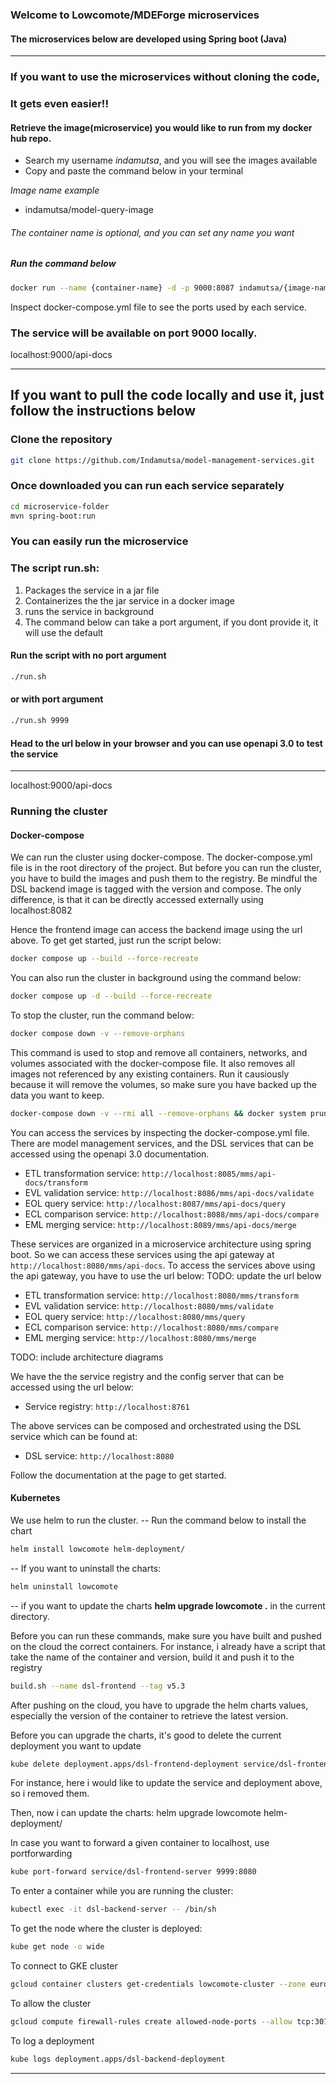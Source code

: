 ### Welcome to Lowcomote/MDEForge microservices

#### The microservices below are developed using Spring boot (Java)

---

### If you want to use the microservices without cloning the code,

### It gets even easier!!

#### Retrieve the image(microservice) you would like to run from my docker hub repo.

- Search my username _indamutsa_, and you will see the images available
- Copy and paste the command below in your terminal

_Image name example_

- indamutsa/model-query-image

###### The container name is optional, and you can set any name you want

##### Run the command below

```sh
docker run --name {container-name} -d -p 9000:8087 indamutsa/{image-name}
```

Inspect docker-compose.yml file to see the ports used by each service.

### The service will be available on port 9000 locally.

localhost:9000/api-docs

---

## If you want to pull the code locally and use it, just follow the instructions below

### Clone the repository

```sh
git clone https://github.com/Indamutsa/model-management-services.git
```

### Once downloaded you can run each service separately

```sh
cd microservice-folder
mvn spring-boot:run
```

### You can easily run the microservice

### The script run.sh:

1. Packages the service in a jar file
2. Containerizes the the jar service in a docker image
3. runs the service in background
4. The command below can take a port argument, if you dont provide it, it will use the default

#### Run the script with no port argument

```sh
./run.sh
```

#### or with port argument

```sh
./run.sh 9999
```

#### Head to the url below in your browser and you can use openapi 3.0 to test the service

---

localhost:9000/api-docs

####

### Running the cluster

#### Docker-compose

We can run the cluster using docker-compose. The docker-compose.yml file is in the root directory of the project.
But before you can run the cluster, you have to build the images and push them to the registry.
Be mindful the DSL backend image is tagged with the version and compose. The only difference, is that it can be directly accessed externally using localhost:8082

Hence the frontend image can access the backend image using the url above.
To get get started, just run the script below:

```sh
docker compose up --build --force-recreate
```

You can also run the cluster in background using the command below:

```sh
docker compose up -d --build --force-recreate
```

To stop the cluster, run the command below:

```sh
docker compose down -v --remove-orphans
```

This command is used to stop and remove all containers, networks, and volumes associated with the docker-compose file. It also removes all images not referenced by any existing containers. Run it causiously because it will remove the volumes, so make sure you have backed up the data you want to keep.

```sh
docker-compose down -v --rmi all --remove-orphans && docker system prune -a --volumes
```

You can access the services by inspecting the docker-compose.yml file.
There are model management services, and the DSL services that can be accessed using the openapi 3.0 documentation.

- ETL transformation service: `http://localhost:8085/mms/api-docs/transform`
- EVL validation service: `http://localhost:8086/mms/api-docs/validate`
- EOL query service: `http://localhost:8087/mms/api-docs/query`
- ECL comparison service: `http://localhost:8088/mms/api-docs/compare`
- EML merging service: `http://localhost:8089/mms/api-docs/merge`

These services are organized in a microservice architecture using spring boot. So we can access these services using the api gateway at `http://localhost:8080/mms/api-docs`.
To access the services above using the api gateway, you have to use the url below:
TODO: update the url below

- ETL transformation service: `http://localhost:8080/mms/transform`
- EVL validation service: `http://localhost:8080/mms/validate`
- EOL query service: `http://localhost:8080/mms/query`
- ECL comparison service: `http://localhost:8080/mms/compare`
- EML merging service: `http://localhost:8080/mms/merge`

TODO: include architecture diagrams

We have the the service registry and the config server that can be accessed using the url below:

- Service registry: `http://localhost:8761`

The above services can be composed and orchestrated using the DSL service which can be found at:

- DSL service: `http://localhost:8080`

Follow the documentation at the page to get started.

#### Kubernetes

We use helm to run the cluster.
-- Run the command below to install the chart

```sh
helm install lowcomote helm-deployment/
```

-- If you want to uninstall the charts:

```sh
helm uninstall lowcomote
```

-- if you want to update the charts **helm upgrade lowcomote .** in the current directory.

Before you can run these commands, make sure you have built and pushed on the cloud the correct containers.
For instance, i already have a script that take the name of the container and version, build it and push it to the registry

```sh
build.sh --name dsl-frontend --tag v5.3
```

After pushing on the cloud, you have to upgrade the helm charts values, especially the version of the container to retrieve the latest version.

Before you can upgrade the charts, it's good to delete the current deployment you want to update

```sh
kube delete deployment.apps/dsl-frontend-deployment service/dsl-frontend-server
```

For instance, here i would like to update the service and deployment above, so i removed them.

Then, now i can update the charts: helm upgrade lowcomote helm-deployment/

In case you want to forward a given container to localhost, use portforwarding

```sh
kube port-forward service/dsl-frontend-server 9999:8080
```

To enter a container while you are running the cluster:

```sh
kubectl exec -it dsl-backend-server -- /bin/sh
```

To get the node where the cluster is deployed:

```sh
kube get node -o wide
```

To connect to GKE cluster

```sh
gcloud container clusters get-credentials lowcomote-cluster --zone europe-west3-a --project lowcomote
```

To allow the cluster

```sh
gcloud compute firewall-rules create allowed-node-ports --allow tcp:30100
```

To log a deployment

```sh
kube logs deployment.apps/dsl-backend-deployment
```

---
